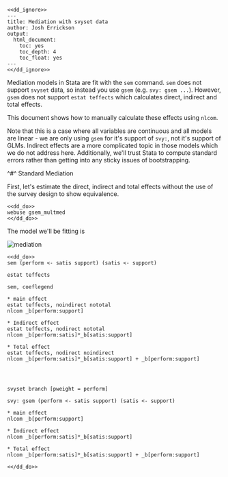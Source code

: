 ~~~
<<dd_ignore>>
---
title: Mediation with svyset data
author: Josh Errickson
output:
  html_document:
    toc: yes
    toc_depth: 4
    toc_float: yes
---
<</dd_ignore>>
~~~~

Mediation models in Stata are fit with the `sem` command. `sem` does not support `svyset` data, so instead you use `gsem` (e.g. `svy: gsem
...`). However, `gsem` does not support `estat teffects` which calculates direct, indirect and total effects.

This document shows how to manually calculate these effects using `nlcom`.

Note that this is a case where all variables are continuous and all models are linear - we are only using `gsem` for it's support of `svy:`, not it's
support of GLMs. Indirect effects are a more complicated topic in those models which we do not address here. Additionally, we'll trust Stata to
compute standard errors rather than getting into any sticky issues of bootstrapping.

^#^ Standard Mediation

First, let's estimate the direct, indirect and total effects without the use of the survey design to show equivalence.

~~~~
<<dd_do>>
webuse gsem_multmed
<</dd_do>>
~~~~

The model we'll be fitting is

![mediation](path.png)

~~~~
<<dd_do>>
sem (perform <- satis support) (satis <- support)

estat teffects

sem, coeflegend

* main effect
estat teffects, noindirect nototal
nlcom _b[perform:support]

* Indirect effect
estat teffects, nodirect nototal
nlcom _b[perform:satis]*_b[satis:support]

* Total effect
estat teffects, nodirect noindirect
nlcom _b[perform:satis]*_b[satis:support] + _b[perform:support]




svyset branch [pweight = perform]

svy: gsem (perform <- satis support) (satis <- support)

* main effect
nlcom _b[perform:support]

* Indirect effect
nlcom _b[perform:satis]*_b[satis:support]

* Total effect
nlcom _b[perform:satis]*_b[satis:support] + _b[perform:support]

<</dd_do>>
~~~~
